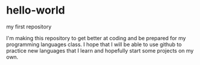 # hello-world
my first repository

I'm making this repository to get better at coding and be prepared for my programming languages class. I hope that I will be able to use github to practice new languages that I learn and hopefully start some projects on my own. 
